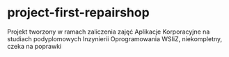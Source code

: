 # project-first-repairshop
Projekt tworzony w ramach zaliczenia zajęć Aplikacje Korporacyjne na studiach podyplomowych Inzynierii Oprogramowania WSIiZ, niekompletny, czeka na poprawki 
